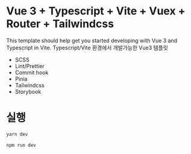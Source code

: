 # Vue 3 + Typescript + Vite + Vuex + Router + Tailwindcss

This template should help get you started developing with Vue 3 and Typescript in Vite. Typescript/Vite 환경에서 개발가능한 Vue3
템플릿

- SCSS
- Lint/Prettier
- Commit hook
- Pinia
- Tailwindcss
- Storybook

# 실행

```bash
yarn dev
```

```bash
npm run dev
```
